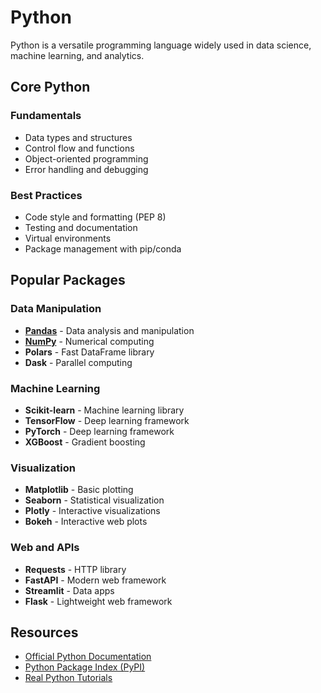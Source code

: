 # Python

Python is a versatile programming language widely used in data science, machine learning, and analytics.

## Core Python

### Fundamentals
- Data types and structures
- Control flow and functions
- Object-oriented programming
- Error handling and debugging

### Best Practices
- Code style and formatting (PEP 8)
- Testing and documentation
- Virtual environments
- Package management with pip/conda

## Popular Packages

### Data Manipulation
- **[Pandas](packages/pandas.md)** - Data analysis and manipulation
- **[NumPy](packages/numpy.md)** - Numerical computing
- **Polars** - Fast DataFrame library
- **Dask** - Parallel computing

### Machine Learning
- **Scikit-learn** - Machine learning library
- **TensorFlow** - Deep learning framework
- **PyTorch** - Deep learning framework
- **XGBoost** - Gradient boosting

### Visualization
- **Matplotlib** - Basic plotting
- **Seaborn** - Statistical visualization
- **Plotly** - Interactive visualizations
- **Bokeh** - Interactive web plots

### Web and APIs
- **Requests** - HTTP library
- **FastAPI** - Modern web framework
- **Streamlit** - Data apps
- **Flask** - Lightweight web framework

## Resources

- [Official Python Documentation](https://docs.python.org/)
- [Python Package Index (PyPI)](https://pypi.org/)
- [Real Python Tutorials](https://realpython.com/)